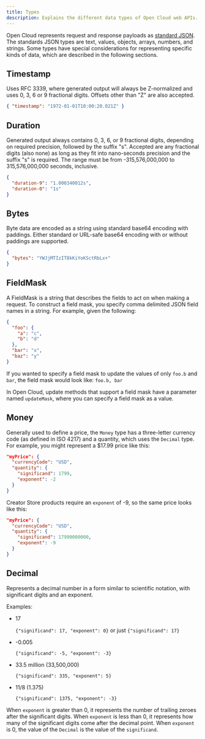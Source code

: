 ```yaml
---
title: Types
description: Explains the different data types of Open Cloud web APIs.
---
```


Open Cloud represents request and response payloads as [standard
JSON](https://www.ecma-international.org/publications-and-standards/standards/ecma-404/).
The standards JSON types are text, values, objects, arrays, numbers, and
strings. Some types have special considerations for representing specific kinds
of data, which are described in the following sections.

## Timestamp

Uses RFC 3339, where generated output will always be Z-normalized and uses 0, 3,
6 or 9 fractional digits. Offsets other than "Z" are also accepted.

```json title="Example Timestamp"
{ "timestamp": "1972-01-01T10:00:20.021Z" }
```

## Duration

Generated output always contains 0, 3, 6, or 9 fractional digits, depending on
required precision, followed by the suffix "s". Accepted are any fractional
digits (also none) as long as they fit into nano-seconds precision and the
suffix "s" is required. The range must be from -315,576,000,000 to
315,576,000,000 seconds, inclusive.

```json title="Example Durations"
{
  "duration-9": "1.000340012s",
  "duration-0": "1s"
}
```

## Bytes

Byte data are encoded as a string using standard base64 encoding with paddings.
Either standard or URL-safe base64 encoding with or without paddings are
supported.

```json title="Example Bytes"
{
  "bytes": "YWJjMTIzIT8kKiYoKSctRbLx+"
}
```

## FieldMask

A FieldMask is a string that describes the fields to act on when making a
request. To construct a field mask, you specify comma delimited JSON field names
in a string. For example, given the following:

```json title="Example JSON"
{
  "foo": {
    "a": "c",
    "b": "d"
  },
  "bar": "x",
  "baz": "y"
}
```

If you wanted to specify a field mask to update the values of only `foo.b` and
`bar`, the field mask would look like: `foo.b, bar`

In Open Cloud, update methods that support a field mask have a parameter named
`updateMask`, where you can specify a field mask as a value.

## Money

Generally used to define a price, the `Money` type has a three-letter currency code (as defined in ISO 4217) and a quantity, which uses the `Decimal` type. For example, you might represent a $17.99 price like this:

```json
"myPrice": {
  "currencyCode": "USD",
  "quantity": {
    "significand": 1799,
    "exponent": -2
  }
}
```

Creator Store products require an `exponent` of -9, so the same price looks like this:

```json
"myPrice": {
  "currencyCode": "USD",
  "quantity": {
    "significand": 17990000000,
    "exponent": -9
  }
}
```

## Decimal

Represents a decimal number in a form similar to scientific notation, with significant digits and an exponent.

Examples:

- 17

  `{"significand": 17, "exponent": 0}` or just `{"significand": 17}`

- -0.005

  `{"significand": -5, "exponent": -3}`

- 33.5 million (33,500,000)

  `{"significand": 335, "exponent": 5}`

- 11/8 (1.375)

  `{"significand": 1375, "exponent": -3}`

When `exponent` is greater than 0, it represents the number of trailing zeroes after the significant digits. When `exponent` is less than 0, it represents how many of the significant digits come after the decimal point. When `exponent` is 0, the value of the `Decimal` is the value of the `significand`.
